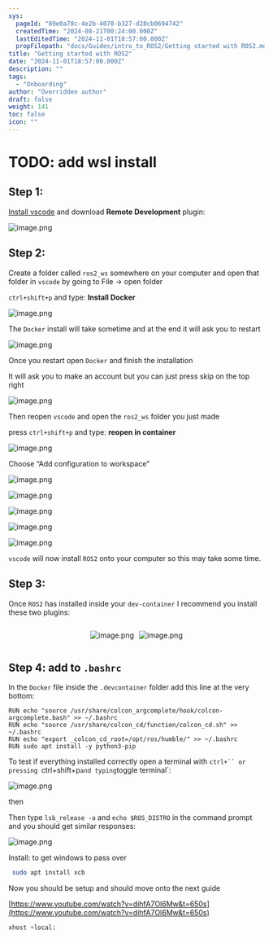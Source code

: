 ```yaml
---
sys:
  pageId: "89e0a78c-4e2b-4070-b327-d28cb0694742"
  createdTime: "2024-08-21T00:24:00.000Z"
  lastEditedTime: "2024-11-01T18:57:00.000Z"
  propFilepath: "docs/Guides/intro_to_ROS2/Getting started with ROS2.md"
title: "Getting started with ROS2"
date: "2024-11-01T18:57:00.000Z"
description: ""
tags:
  - "Onboarding"
author: "Overridden author"
draft: false
weight: 141
toc: false
icon: ""
---
```


# TODO: add wsl install

## Step 1:

[Install vscode](https://code.visualstudio.com/download) and download **Remote Development** plugin:

![image.png](https://prod-files-secure.s3.us-west-2.amazonaws.com/d518164a-d88e-44d1-a4ee-3adb3bd8bce0/efb52993-1881-4a40-b95e-6f020334f022/image.png?X-Amz-Algorithm=AWS4-HMAC-SHA256&X-Amz-Content-Sha256=UNSIGNED-PAYLOAD&X-Amz-Credential=ASIAZI2LB4663H3M6KX2%2F20250427%2Fus-west-2%2Fs3%2Faws4_request&X-Amz-Date=20250427T140520Z&X-Amz-Expires=3600&X-Amz-Security-Token=IQoJb3JpZ2luX2VjEMP%2F%2F%2F%2F%2F%2F%2F%2F%2F%2FwEaCXVzLXdlc3QtMiJGMEQCIEpVwsuZrGXr9eSjbgk7Xtj3aElir64hcjjOFOZVvWpqAiBe%2Bf1RMidEJ7Kon4ieiavMvlDq2CoMaBswSkfzy8HmMir%2FAwhbEAAaDDYzNzQyMzE4MzgwNSIMGX1j0%2FRldW67JRL1KtwD%2FLCqgD0I%2BFNYNyriD6kNuAkPJ9UGCJNsbUGxdmO8SpfuzeIUgW7FZjM%2FIAq6sJLmgRDqKeiIcUHVuTyCL4qdDHWL0lW8veTmgDlitQy%2F3w8E9ziq4vRnYaStuXMgOamQB4R3AyufXVO7r9z6zpPzVpXajuQaeCaNFBNetwNwRyJhbNs9%2BmFVhlb4NZdkHy2Szb4qGA1UuSxB%2FIib18zBzJDEyMkosKbvrqoD006TT6yPUnMX90hbolsWS1fjLszM4xYPM%2Fp6c36YBtYCjXEANl1EQA6tZZjqw%2FeTKjeoDVsVlqQVmmvbnN%2BAMmlbUeN0qgIuRXb%2BqBh1q1Q5rEL7r3OAv%2FhiDag6YxNyPKtMIT9pql2ubkx%2FPov4RWUc%2FlaFOaQoYPt5CL2gnUDFrNWNFHVG63r2mWQNKM%2BhO2g1RHbndWNZ164Zqgyvzl4o6X4PujPHfeXpiE7TOlhCJnK9RtOaAi9n110ml2faFgMgAwE1EUrZlexRhA27lSMEaxpcGm4HO%2FQrzaU5obK%2Fxv%2BNX%2BjWsItk0zMzAXvdxouVcNSsvJsHRKsvOlnlgVcbW7bQosFi2641c4cSjjlFCwPRUxGkJVRDl3i03uCcrW6rf%2FmiAhNy1SZ3SwYuh8UwiYy4wAY6pgHBXCNuweFTP%2Br5gmIm3%2FYYuSfuFVVKh1JP5Y%2FXIw%2FtIhSp9mC1wC8KzBvw4bsYgQRcBkyF%2FkyKiw%2BGaNq631LgSlBfrkCI%2FWsAbR6ja%2BpCiiiMxu%2FMEE9BtNg8CQ43xCL6OAeUu8TyTZodhq1NokK3egaRDTcEDCq%2BIeXhL%2F1tSXoUNKnMfAGRjoWCNL%2B8xecy3XTn5MMNaTLRapn6NTVZwI%2B1FalR&X-Amz-Signature=a4127294e4195e7d450816da98bba9bdea11e624aa77c2a9f9772b2881093f99&X-Amz-SignedHeaders=host&x-id=GetObject)

## Step 2:

Create a folder called `ros2_ws` somewhere on your computer and open that folder in `vscode` by going to File → open folder 

`ctrl+shift+p` and type: **Install Docker**

![image.png](https://prod-files-secure.s3.us-west-2.amazonaws.com/d518164a-d88e-44d1-a4ee-3adb3bd8bce0/2269dc0e-1cd5-47ff-bceb-c04ad9b2eab0/image.png?X-Amz-Algorithm=AWS4-HMAC-SHA256&X-Amz-Content-Sha256=UNSIGNED-PAYLOAD&X-Amz-Credential=ASIAZI2LB4663H3M6KX2%2F20250427%2Fus-west-2%2Fs3%2Faws4_request&X-Amz-Date=20250427T140520Z&X-Amz-Expires=3600&X-Amz-Security-Token=IQoJb3JpZ2luX2VjEMP%2F%2F%2F%2F%2F%2F%2F%2F%2F%2FwEaCXVzLXdlc3QtMiJGMEQCIEpVwsuZrGXr9eSjbgk7Xtj3aElir64hcjjOFOZVvWpqAiBe%2Bf1RMidEJ7Kon4ieiavMvlDq2CoMaBswSkfzy8HmMir%2FAwhbEAAaDDYzNzQyMzE4MzgwNSIMGX1j0%2FRldW67JRL1KtwD%2FLCqgD0I%2BFNYNyriD6kNuAkPJ9UGCJNsbUGxdmO8SpfuzeIUgW7FZjM%2FIAq6sJLmgRDqKeiIcUHVuTyCL4qdDHWL0lW8veTmgDlitQy%2F3w8E9ziq4vRnYaStuXMgOamQB4R3AyufXVO7r9z6zpPzVpXajuQaeCaNFBNetwNwRyJhbNs9%2BmFVhlb4NZdkHy2Szb4qGA1UuSxB%2FIib18zBzJDEyMkosKbvrqoD006TT6yPUnMX90hbolsWS1fjLszM4xYPM%2Fp6c36YBtYCjXEANl1EQA6tZZjqw%2FeTKjeoDVsVlqQVmmvbnN%2BAMmlbUeN0qgIuRXb%2BqBh1q1Q5rEL7r3OAv%2FhiDag6YxNyPKtMIT9pql2ubkx%2FPov4RWUc%2FlaFOaQoYPt5CL2gnUDFrNWNFHVG63r2mWQNKM%2BhO2g1RHbndWNZ164Zqgyvzl4o6X4PujPHfeXpiE7TOlhCJnK9RtOaAi9n110ml2faFgMgAwE1EUrZlexRhA27lSMEaxpcGm4HO%2FQrzaU5obK%2Fxv%2BNX%2BjWsItk0zMzAXvdxouVcNSsvJsHRKsvOlnlgVcbW7bQosFi2641c4cSjjlFCwPRUxGkJVRDl3i03uCcrW6rf%2FmiAhNy1SZ3SwYuh8UwiYy4wAY6pgHBXCNuweFTP%2Br5gmIm3%2FYYuSfuFVVKh1JP5Y%2FXIw%2FtIhSp9mC1wC8KzBvw4bsYgQRcBkyF%2FkyKiw%2BGaNq631LgSlBfrkCI%2FWsAbR6ja%2BpCiiiMxu%2FMEE9BtNg8CQ43xCL6OAeUu8TyTZodhq1NokK3egaRDTcEDCq%2BIeXhL%2F1tSXoUNKnMfAGRjoWCNL%2B8xecy3XTn5MMNaTLRapn6NTVZwI%2B1FalR&X-Amz-Signature=8e0885a9361f3829be4a909ae3e1a865c45b53af7395787a206b061c8837c3de&X-Amz-SignedHeaders=host&x-id=GetObject)

The `Docker` install will take sometime and at the end it will ask you to restart

![image.png](https://prod-files-secure.s3.us-west-2.amazonaws.com/d518164a-d88e-44d1-a4ee-3adb3bd8bce0/ed233f78-be33-4b1f-b89c-9c346c0e961e/image.png?X-Amz-Algorithm=AWS4-HMAC-SHA256&X-Amz-Content-Sha256=UNSIGNED-PAYLOAD&X-Amz-Credential=ASIAZI2LB4663H3M6KX2%2F20250427%2Fus-west-2%2Fs3%2Faws4_request&X-Amz-Date=20250427T140520Z&X-Amz-Expires=3600&X-Amz-Security-Token=IQoJb3JpZ2luX2VjEMP%2F%2F%2F%2F%2F%2F%2F%2F%2F%2FwEaCXVzLXdlc3QtMiJGMEQCIEpVwsuZrGXr9eSjbgk7Xtj3aElir64hcjjOFOZVvWpqAiBe%2Bf1RMidEJ7Kon4ieiavMvlDq2CoMaBswSkfzy8HmMir%2FAwhbEAAaDDYzNzQyMzE4MzgwNSIMGX1j0%2FRldW67JRL1KtwD%2FLCqgD0I%2BFNYNyriD6kNuAkPJ9UGCJNsbUGxdmO8SpfuzeIUgW7FZjM%2FIAq6sJLmgRDqKeiIcUHVuTyCL4qdDHWL0lW8veTmgDlitQy%2F3w8E9ziq4vRnYaStuXMgOamQB4R3AyufXVO7r9z6zpPzVpXajuQaeCaNFBNetwNwRyJhbNs9%2BmFVhlb4NZdkHy2Szb4qGA1UuSxB%2FIib18zBzJDEyMkosKbvrqoD006TT6yPUnMX90hbolsWS1fjLszM4xYPM%2Fp6c36YBtYCjXEANl1EQA6tZZjqw%2FeTKjeoDVsVlqQVmmvbnN%2BAMmlbUeN0qgIuRXb%2BqBh1q1Q5rEL7r3OAv%2FhiDag6YxNyPKtMIT9pql2ubkx%2FPov4RWUc%2FlaFOaQoYPt5CL2gnUDFrNWNFHVG63r2mWQNKM%2BhO2g1RHbndWNZ164Zqgyvzl4o6X4PujPHfeXpiE7TOlhCJnK9RtOaAi9n110ml2faFgMgAwE1EUrZlexRhA27lSMEaxpcGm4HO%2FQrzaU5obK%2Fxv%2BNX%2BjWsItk0zMzAXvdxouVcNSsvJsHRKsvOlnlgVcbW7bQosFi2641c4cSjjlFCwPRUxGkJVRDl3i03uCcrW6rf%2FmiAhNy1SZ3SwYuh8UwiYy4wAY6pgHBXCNuweFTP%2Br5gmIm3%2FYYuSfuFVVKh1JP5Y%2FXIw%2FtIhSp9mC1wC8KzBvw4bsYgQRcBkyF%2FkyKiw%2BGaNq631LgSlBfrkCI%2FWsAbR6ja%2BpCiiiMxu%2FMEE9BtNg8CQ43xCL6OAeUu8TyTZodhq1NokK3egaRDTcEDCq%2BIeXhL%2F1tSXoUNKnMfAGRjoWCNL%2B8xecy3XTn5MMNaTLRapn6NTVZwI%2B1FalR&X-Amz-Signature=edf28a5b395373c3051fc25b769d70deaaa184447303a7e96f75bbe202e32582&X-Amz-SignedHeaders=host&x-id=GetObject)

Once you restart open `Docker` and finish the installation

It will ask you to make an account but you can just press skip on the top right

![image.png](https://prod-files-secure.s3.us-west-2.amazonaws.com/d518164a-d88e-44d1-a4ee-3adb3bd8bce0/21010ad9-1659-4fd9-9f59-9932a09b2a3d/image.png?X-Amz-Algorithm=AWS4-HMAC-SHA256&X-Amz-Content-Sha256=UNSIGNED-PAYLOAD&X-Amz-Credential=ASIAZI2LB4663H3M6KX2%2F20250427%2Fus-west-2%2Fs3%2Faws4_request&X-Amz-Date=20250427T140520Z&X-Amz-Expires=3600&X-Amz-Security-Token=IQoJb3JpZ2luX2VjEMP%2F%2F%2F%2F%2F%2F%2F%2F%2F%2FwEaCXVzLXdlc3QtMiJGMEQCIEpVwsuZrGXr9eSjbgk7Xtj3aElir64hcjjOFOZVvWpqAiBe%2Bf1RMidEJ7Kon4ieiavMvlDq2CoMaBswSkfzy8HmMir%2FAwhbEAAaDDYzNzQyMzE4MzgwNSIMGX1j0%2FRldW67JRL1KtwD%2FLCqgD0I%2BFNYNyriD6kNuAkPJ9UGCJNsbUGxdmO8SpfuzeIUgW7FZjM%2FIAq6sJLmgRDqKeiIcUHVuTyCL4qdDHWL0lW8veTmgDlitQy%2F3w8E9ziq4vRnYaStuXMgOamQB4R3AyufXVO7r9z6zpPzVpXajuQaeCaNFBNetwNwRyJhbNs9%2BmFVhlb4NZdkHy2Szb4qGA1UuSxB%2FIib18zBzJDEyMkosKbvrqoD006TT6yPUnMX90hbolsWS1fjLszM4xYPM%2Fp6c36YBtYCjXEANl1EQA6tZZjqw%2FeTKjeoDVsVlqQVmmvbnN%2BAMmlbUeN0qgIuRXb%2BqBh1q1Q5rEL7r3OAv%2FhiDag6YxNyPKtMIT9pql2ubkx%2FPov4RWUc%2FlaFOaQoYPt5CL2gnUDFrNWNFHVG63r2mWQNKM%2BhO2g1RHbndWNZ164Zqgyvzl4o6X4PujPHfeXpiE7TOlhCJnK9RtOaAi9n110ml2faFgMgAwE1EUrZlexRhA27lSMEaxpcGm4HO%2FQrzaU5obK%2Fxv%2BNX%2BjWsItk0zMzAXvdxouVcNSsvJsHRKsvOlnlgVcbW7bQosFi2641c4cSjjlFCwPRUxGkJVRDl3i03uCcrW6rf%2FmiAhNy1SZ3SwYuh8UwiYy4wAY6pgHBXCNuweFTP%2Br5gmIm3%2FYYuSfuFVVKh1JP5Y%2FXIw%2FtIhSp9mC1wC8KzBvw4bsYgQRcBkyF%2FkyKiw%2BGaNq631LgSlBfrkCI%2FWsAbR6ja%2BpCiiiMxu%2FMEE9BtNg8CQ43xCL6OAeUu8TyTZodhq1NokK3egaRDTcEDCq%2BIeXhL%2F1tSXoUNKnMfAGRjoWCNL%2B8xecy3XTn5MMNaTLRapn6NTVZwI%2B1FalR&X-Amz-Signature=5c3228423bfb1de9e843babccda4519e43b301edabc828e1132cc5d23efd4445&X-Amz-SignedHeaders=host&x-id=GetObject)

Then reopen `vscode` and open the `ros2_ws` folder you just made

press `ctrl+shift+p` and type: **reopen in container**

![image.png](https://prod-files-secure.s3.us-west-2.amazonaws.com/d518164a-d88e-44d1-a4ee-3adb3bd8bce0/4e93b8c2-41ad-488c-8095-c74205196118/image.png?X-Amz-Algorithm=AWS4-HMAC-SHA256&X-Amz-Content-Sha256=UNSIGNED-PAYLOAD&X-Amz-Credential=ASIAZI2LB4663H3M6KX2%2F20250427%2Fus-west-2%2Fs3%2Faws4_request&X-Amz-Date=20250427T140520Z&X-Amz-Expires=3600&X-Amz-Security-Token=IQoJb3JpZ2luX2VjEMP%2F%2F%2F%2F%2F%2F%2F%2F%2F%2FwEaCXVzLXdlc3QtMiJGMEQCIEpVwsuZrGXr9eSjbgk7Xtj3aElir64hcjjOFOZVvWpqAiBe%2Bf1RMidEJ7Kon4ieiavMvlDq2CoMaBswSkfzy8HmMir%2FAwhbEAAaDDYzNzQyMzE4MzgwNSIMGX1j0%2FRldW67JRL1KtwD%2FLCqgD0I%2BFNYNyriD6kNuAkPJ9UGCJNsbUGxdmO8SpfuzeIUgW7FZjM%2FIAq6sJLmgRDqKeiIcUHVuTyCL4qdDHWL0lW8veTmgDlitQy%2F3w8E9ziq4vRnYaStuXMgOamQB4R3AyufXVO7r9z6zpPzVpXajuQaeCaNFBNetwNwRyJhbNs9%2BmFVhlb4NZdkHy2Szb4qGA1UuSxB%2FIib18zBzJDEyMkosKbvrqoD006TT6yPUnMX90hbolsWS1fjLszM4xYPM%2Fp6c36YBtYCjXEANl1EQA6tZZjqw%2FeTKjeoDVsVlqQVmmvbnN%2BAMmlbUeN0qgIuRXb%2BqBh1q1Q5rEL7r3OAv%2FhiDag6YxNyPKtMIT9pql2ubkx%2FPov4RWUc%2FlaFOaQoYPt5CL2gnUDFrNWNFHVG63r2mWQNKM%2BhO2g1RHbndWNZ164Zqgyvzl4o6X4PujPHfeXpiE7TOlhCJnK9RtOaAi9n110ml2faFgMgAwE1EUrZlexRhA27lSMEaxpcGm4HO%2FQrzaU5obK%2Fxv%2BNX%2BjWsItk0zMzAXvdxouVcNSsvJsHRKsvOlnlgVcbW7bQosFi2641c4cSjjlFCwPRUxGkJVRDl3i03uCcrW6rf%2FmiAhNy1SZ3SwYuh8UwiYy4wAY6pgHBXCNuweFTP%2Br5gmIm3%2FYYuSfuFVVKh1JP5Y%2FXIw%2FtIhSp9mC1wC8KzBvw4bsYgQRcBkyF%2FkyKiw%2BGaNq631LgSlBfrkCI%2FWsAbR6ja%2BpCiiiMxu%2FMEE9BtNg8CQ43xCL6OAeUu8TyTZodhq1NokK3egaRDTcEDCq%2BIeXhL%2F1tSXoUNKnMfAGRjoWCNL%2B8xecy3XTn5MMNaTLRapn6NTVZwI%2B1FalR&X-Amz-Signature=c59e6e0241f8cc0304fe10dc071c8c1906b3d49836229d08e6c0d044237dedf6&X-Amz-SignedHeaders=host&x-id=GetObject)

Choose “Add configuration to workspace”

![image.png](https://prod-files-secure.s3.us-west-2.amazonaws.com/d518164a-d88e-44d1-a4ee-3adb3bd8bce0/9560b282-5060-4989-ba37-97e7b2c22476/image.png?X-Amz-Algorithm=AWS4-HMAC-SHA256&X-Amz-Content-Sha256=UNSIGNED-PAYLOAD&X-Amz-Credential=ASIAZI2LB4663H3M6KX2%2F20250427%2Fus-west-2%2Fs3%2Faws4_request&X-Amz-Date=20250427T140520Z&X-Amz-Expires=3600&X-Amz-Security-Token=IQoJb3JpZ2luX2VjEMP%2F%2F%2F%2F%2F%2F%2F%2F%2F%2FwEaCXVzLXdlc3QtMiJGMEQCIEpVwsuZrGXr9eSjbgk7Xtj3aElir64hcjjOFOZVvWpqAiBe%2Bf1RMidEJ7Kon4ieiavMvlDq2CoMaBswSkfzy8HmMir%2FAwhbEAAaDDYzNzQyMzE4MzgwNSIMGX1j0%2FRldW67JRL1KtwD%2FLCqgD0I%2BFNYNyriD6kNuAkPJ9UGCJNsbUGxdmO8SpfuzeIUgW7FZjM%2FIAq6sJLmgRDqKeiIcUHVuTyCL4qdDHWL0lW8veTmgDlitQy%2F3w8E9ziq4vRnYaStuXMgOamQB4R3AyufXVO7r9z6zpPzVpXajuQaeCaNFBNetwNwRyJhbNs9%2BmFVhlb4NZdkHy2Szb4qGA1UuSxB%2FIib18zBzJDEyMkosKbvrqoD006TT6yPUnMX90hbolsWS1fjLszM4xYPM%2Fp6c36YBtYCjXEANl1EQA6tZZjqw%2FeTKjeoDVsVlqQVmmvbnN%2BAMmlbUeN0qgIuRXb%2BqBh1q1Q5rEL7r3OAv%2FhiDag6YxNyPKtMIT9pql2ubkx%2FPov4RWUc%2FlaFOaQoYPt5CL2gnUDFrNWNFHVG63r2mWQNKM%2BhO2g1RHbndWNZ164Zqgyvzl4o6X4PujPHfeXpiE7TOlhCJnK9RtOaAi9n110ml2faFgMgAwE1EUrZlexRhA27lSMEaxpcGm4HO%2FQrzaU5obK%2Fxv%2BNX%2BjWsItk0zMzAXvdxouVcNSsvJsHRKsvOlnlgVcbW7bQosFi2641c4cSjjlFCwPRUxGkJVRDl3i03uCcrW6rf%2FmiAhNy1SZ3SwYuh8UwiYy4wAY6pgHBXCNuweFTP%2Br5gmIm3%2FYYuSfuFVVKh1JP5Y%2FXIw%2FtIhSp9mC1wC8KzBvw4bsYgQRcBkyF%2FkyKiw%2BGaNq631LgSlBfrkCI%2FWsAbR6ja%2BpCiiiMxu%2FMEE9BtNg8CQ43xCL6OAeUu8TyTZodhq1NokK3egaRDTcEDCq%2BIeXhL%2F1tSXoUNKnMfAGRjoWCNL%2B8xecy3XTn5MMNaTLRapn6NTVZwI%2B1FalR&X-Amz-Signature=5125131566e49afe002a283d6a953b9d41b6e44cac67cd45eceee880560b7d24&X-Amz-SignedHeaders=host&x-id=GetObject)

![image.png](https://prod-files-secure.s3.us-west-2.amazonaws.com/d518164a-d88e-44d1-a4ee-3adb3bd8bce0/2ee63f81-886b-48e8-a553-dc6e5eac99e4/image.png?X-Amz-Algorithm=AWS4-HMAC-SHA256&X-Amz-Content-Sha256=UNSIGNED-PAYLOAD&X-Amz-Credential=ASIAZI2LB4663H3M6KX2%2F20250427%2Fus-west-2%2Fs3%2Faws4_request&X-Amz-Date=20250427T140520Z&X-Amz-Expires=3600&X-Amz-Security-Token=IQoJb3JpZ2luX2VjEMP%2F%2F%2F%2F%2F%2F%2F%2F%2F%2FwEaCXVzLXdlc3QtMiJGMEQCIEpVwsuZrGXr9eSjbgk7Xtj3aElir64hcjjOFOZVvWpqAiBe%2Bf1RMidEJ7Kon4ieiavMvlDq2CoMaBswSkfzy8HmMir%2FAwhbEAAaDDYzNzQyMzE4MzgwNSIMGX1j0%2FRldW67JRL1KtwD%2FLCqgD0I%2BFNYNyriD6kNuAkPJ9UGCJNsbUGxdmO8SpfuzeIUgW7FZjM%2FIAq6sJLmgRDqKeiIcUHVuTyCL4qdDHWL0lW8veTmgDlitQy%2F3w8E9ziq4vRnYaStuXMgOamQB4R3AyufXVO7r9z6zpPzVpXajuQaeCaNFBNetwNwRyJhbNs9%2BmFVhlb4NZdkHy2Szb4qGA1UuSxB%2FIib18zBzJDEyMkosKbvrqoD006TT6yPUnMX90hbolsWS1fjLszM4xYPM%2Fp6c36YBtYCjXEANl1EQA6tZZjqw%2FeTKjeoDVsVlqQVmmvbnN%2BAMmlbUeN0qgIuRXb%2BqBh1q1Q5rEL7r3OAv%2FhiDag6YxNyPKtMIT9pql2ubkx%2FPov4RWUc%2FlaFOaQoYPt5CL2gnUDFrNWNFHVG63r2mWQNKM%2BhO2g1RHbndWNZ164Zqgyvzl4o6X4PujPHfeXpiE7TOlhCJnK9RtOaAi9n110ml2faFgMgAwE1EUrZlexRhA27lSMEaxpcGm4HO%2FQrzaU5obK%2Fxv%2BNX%2BjWsItk0zMzAXvdxouVcNSsvJsHRKsvOlnlgVcbW7bQosFi2641c4cSjjlFCwPRUxGkJVRDl3i03uCcrW6rf%2FmiAhNy1SZ3SwYuh8UwiYy4wAY6pgHBXCNuweFTP%2Br5gmIm3%2FYYuSfuFVVKh1JP5Y%2FXIw%2FtIhSp9mC1wC8KzBvw4bsYgQRcBkyF%2FkyKiw%2BGaNq631LgSlBfrkCI%2FWsAbR6ja%2BpCiiiMxu%2FMEE9BtNg8CQ43xCL6OAeUu8TyTZodhq1NokK3egaRDTcEDCq%2BIeXhL%2F1tSXoUNKnMfAGRjoWCNL%2B8xecy3XTn5MMNaTLRapn6NTVZwI%2B1FalR&X-Amz-Signature=34f88d27ff738d50caa0bf1358a93d1708e8f23cea2f1581d5291d3632ed23a9&X-Amz-SignedHeaders=host&x-id=GetObject)

![image.png](https://prod-files-secure.s3.us-west-2.amazonaws.com/d518164a-d88e-44d1-a4ee-3adb3bd8bce0/ae1580b2-b048-407e-aed9-b584224a7a04/image.png?X-Amz-Algorithm=AWS4-HMAC-SHA256&X-Amz-Content-Sha256=UNSIGNED-PAYLOAD&X-Amz-Credential=ASIAZI2LB4663H3M6KX2%2F20250427%2Fus-west-2%2Fs3%2Faws4_request&X-Amz-Date=20250427T140520Z&X-Amz-Expires=3600&X-Amz-Security-Token=IQoJb3JpZ2luX2VjEMP%2F%2F%2F%2F%2F%2F%2F%2F%2F%2FwEaCXVzLXdlc3QtMiJGMEQCIEpVwsuZrGXr9eSjbgk7Xtj3aElir64hcjjOFOZVvWpqAiBe%2Bf1RMidEJ7Kon4ieiavMvlDq2CoMaBswSkfzy8HmMir%2FAwhbEAAaDDYzNzQyMzE4MzgwNSIMGX1j0%2FRldW67JRL1KtwD%2FLCqgD0I%2BFNYNyriD6kNuAkPJ9UGCJNsbUGxdmO8SpfuzeIUgW7FZjM%2FIAq6sJLmgRDqKeiIcUHVuTyCL4qdDHWL0lW8veTmgDlitQy%2F3w8E9ziq4vRnYaStuXMgOamQB4R3AyufXVO7r9z6zpPzVpXajuQaeCaNFBNetwNwRyJhbNs9%2BmFVhlb4NZdkHy2Szb4qGA1UuSxB%2FIib18zBzJDEyMkosKbvrqoD006TT6yPUnMX90hbolsWS1fjLszM4xYPM%2Fp6c36YBtYCjXEANl1EQA6tZZjqw%2FeTKjeoDVsVlqQVmmvbnN%2BAMmlbUeN0qgIuRXb%2BqBh1q1Q5rEL7r3OAv%2FhiDag6YxNyPKtMIT9pql2ubkx%2FPov4RWUc%2FlaFOaQoYPt5CL2gnUDFrNWNFHVG63r2mWQNKM%2BhO2g1RHbndWNZ164Zqgyvzl4o6X4PujPHfeXpiE7TOlhCJnK9RtOaAi9n110ml2faFgMgAwE1EUrZlexRhA27lSMEaxpcGm4HO%2FQrzaU5obK%2Fxv%2BNX%2BjWsItk0zMzAXvdxouVcNSsvJsHRKsvOlnlgVcbW7bQosFi2641c4cSjjlFCwPRUxGkJVRDl3i03uCcrW6rf%2FmiAhNy1SZ3SwYuh8UwiYy4wAY6pgHBXCNuweFTP%2Br5gmIm3%2FYYuSfuFVVKh1JP5Y%2FXIw%2FtIhSp9mC1wC8KzBvw4bsYgQRcBkyF%2FkyKiw%2BGaNq631LgSlBfrkCI%2FWsAbR6ja%2BpCiiiMxu%2FMEE9BtNg8CQ43xCL6OAeUu8TyTZodhq1NokK3egaRDTcEDCq%2BIeXhL%2F1tSXoUNKnMfAGRjoWCNL%2B8xecy3XTn5MMNaTLRapn6NTVZwI%2B1FalR&X-Amz-Signature=215481172bf5cf7f193e592b698b70866f058ba07cece8fe662f76bca30c1e57&X-Amz-SignedHeaders=host&x-id=GetObject)

![image.png](https://prod-files-secure.s3.us-west-2.amazonaws.com/d518164a-d88e-44d1-a4ee-3adb3bd8bce0/53255b28-f75e-430f-b9e3-c0ac8577e42b/image.png?X-Amz-Algorithm=AWS4-HMAC-SHA256&X-Amz-Content-Sha256=UNSIGNED-PAYLOAD&X-Amz-Credential=ASIAZI2LB4663H3M6KX2%2F20250427%2Fus-west-2%2Fs3%2Faws4_request&X-Amz-Date=20250427T140520Z&X-Amz-Expires=3600&X-Amz-Security-Token=IQoJb3JpZ2luX2VjEMP%2F%2F%2F%2F%2F%2F%2F%2F%2F%2FwEaCXVzLXdlc3QtMiJGMEQCIEpVwsuZrGXr9eSjbgk7Xtj3aElir64hcjjOFOZVvWpqAiBe%2Bf1RMidEJ7Kon4ieiavMvlDq2CoMaBswSkfzy8HmMir%2FAwhbEAAaDDYzNzQyMzE4MzgwNSIMGX1j0%2FRldW67JRL1KtwD%2FLCqgD0I%2BFNYNyriD6kNuAkPJ9UGCJNsbUGxdmO8SpfuzeIUgW7FZjM%2FIAq6sJLmgRDqKeiIcUHVuTyCL4qdDHWL0lW8veTmgDlitQy%2F3w8E9ziq4vRnYaStuXMgOamQB4R3AyufXVO7r9z6zpPzVpXajuQaeCaNFBNetwNwRyJhbNs9%2BmFVhlb4NZdkHy2Szb4qGA1UuSxB%2FIib18zBzJDEyMkosKbvrqoD006TT6yPUnMX90hbolsWS1fjLszM4xYPM%2Fp6c36YBtYCjXEANl1EQA6tZZjqw%2FeTKjeoDVsVlqQVmmvbnN%2BAMmlbUeN0qgIuRXb%2BqBh1q1Q5rEL7r3OAv%2FhiDag6YxNyPKtMIT9pql2ubkx%2FPov4RWUc%2FlaFOaQoYPt5CL2gnUDFrNWNFHVG63r2mWQNKM%2BhO2g1RHbndWNZ164Zqgyvzl4o6X4PujPHfeXpiE7TOlhCJnK9RtOaAi9n110ml2faFgMgAwE1EUrZlexRhA27lSMEaxpcGm4HO%2FQrzaU5obK%2Fxv%2BNX%2BjWsItk0zMzAXvdxouVcNSsvJsHRKsvOlnlgVcbW7bQosFi2641c4cSjjlFCwPRUxGkJVRDl3i03uCcrW6rf%2FmiAhNy1SZ3SwYuh8UwiYy4wAY6pgHBXCNuweFTP%2Br5gmIm3%2FYYuSfuFVVKh1JP5Y%2FXIw%2FtIhSp9mC1wC8KzBvw4bsYgQRcBkyF%2FkyKiw%2BGaNq631LgSlBfrkCI%2FWsAbR6ja%2BpCiiiMxu%2FMEE9BtNg8CQ43xCL6OAeUu8TyTZodhq1NokK3egaRDTcEDCq%2BIeXhL%2F1tSXoUNKnMfAGRjoWCNL%2B8xecy3XTn5MMNaTLRapn6NTVZwI%2B1FalR&X-Amz-Signature=92f7fd89ba05dfbd43fb067c15c540b6c09b889640d2a61482b34fc8365719d8&X-Amz-SignedHeaders=host&x-id=GetObject)

![image.png](https://prod-files-secure.s3.us-west-2.amazonaws.com/d518164a-d88e-44d1-a4ee-3adb3bd8bce0/7c562767-5af9-4ffb-97d1-327bcdf4ee00/image.png?X-Amz-Algorithm=AWS4-HMAC-SHA256&X-Amz-Content-Sha256=UNSIGNED-PAYLOAD&X-Amz-Credential=ASIAZI2LB4663H3M6KX2%2F20250427%2Fus-west-2%2Fs3%2Faws4_request&X-Amz-Date=20250427T140520Z&X-Amz-Expires=3600&X-Amz-Security-Token=IQoJb3JpZ2luX2VjEMP%2F%2F%2F%2F%2F%2F%2F%2F%2F%2FwEaCXVzLXdlc3QtMiJGMEQCIEpVwsuZrGXr9eSjbgk7Xtj3aElir64hcjjOFOZVvWpqAiBe%2Bf1RMidEJ7Kon4ieiavMvlDq2CoMaBswSkfzy8HmMir%2FAwhbEAAaDDYzNzQyMzE4MzgwNSIMGX1j0%2FRldW67JRL1KtwD%2FLCqgD0I%2BFNYNyriD6kNuAkPJ9UGCJNsbUGxdmO8SpfuzeIUgW7FZjM%2FIAq6sJLmgRDqKeiIcUHVuTyCL4qdDHWL0lW8veTmgDlitQy%2F3w8E9ziq4vRnYaStuXMgOamQB4R3AyufXVO7r9z6zpPzVpXajuQaeCaNFBNetwNwRyJhbNs9%2BmFVhlb4NZdkHy2Szb4qGA1UuSxB%2FIib18zBzJDEyMkosKbvrqoD006TT6yPUnMX90hbolsWS1fjLszM4xYPM%2Fp6c36YBtYCjXEANl1EQA6tZZjqw%2FeTKjeoDVsVlqQVmmvbnN%2BAMmlbUeN0qgIuRXb%2BqBh1q1Q5rEL7r3OAv%2FhiDag6YxNyPKtMIT9pql2ubkx%2FPov4RWUc%2FlaFOaQoYPt5CL2gnUDFrNWNFHVG63r2mWQNKM%2BhO2g1RHbndWNZ164Zqgyvzl4o6X4PujPHfeXpiE7TOlhCJnK9RtOaAi9n110ml2faFgMgAwE1EUrZlexRhA27lSMEaxpcGm4HO%2FQrzaU5obK%2Fxv%2BNX%2BjWsItk0zMzAXvdxouVcNSsvJsHRKsvOlnlgVcbW7bQosFi2641c4cSjjlFCwPRUxGkJVRDl3i03uCcrW6rf%2FmiAhNy1SZ3SwYuh8UwiYy4wAY6pgHBXCNuweFTP%2Br5gmIm3%2FYYuSfuFVVKh1JP5Y%2FXIw%2FtIhSp9mC1wC8KzBvw4bsYgQRcBkyF%2FkyKiw%2BGaNq631LgSlBfrkCI%2FWsAbR6ja%2BpCiiiMxu%2FMEE9BtNg8CQ43xCL6OAeUu8TyTZodhq1NokK3egaRDTcEDCq%2BIeXhL%2F1tSXoUNKnMfAGRjoWCNL%2B8xecy3XTn5MMNaTLRapn6NTVZwI%2B1FalR&X-Amz-Signature=9ef5283800d362fd5ace1d83169e92da9694674d7bccc3476d4a1862dae5b4f8&X-Amz-SignedHeaders=host&x-id=GetObject)

`vscode` will now install `ROS2` onto your computer so this may take some time.

## Step 3:

Once `ROS2` has installed inside your `dev-container` I recommend you install these two plugins:

<div style="display: flex;flex-direction: row; column-gap:10px; max-width: 630px;justify-content: center;">
<div>

![image.png](https://prod-files-secure.s3.us-west-2.amazonaws.com/d518164a-d88e-44d1-a4ee-3adb3bd8bce0/3fc3d550-5a54-4ba1-ba6b-faa01cdb7369/image.png?X-Amz-Algorithm=AWS4-HMAC-SHA256&X-Amz-Content-Sha256=UNSIGNED-PAYLOAD&X-Amz-Credential=ASIAZI2LB46646HQRQQP%2F20250427%2Fus-west-2%2Fs3%2Faws4_request&X-Amz-Date=20250427T140528Z&X-Amz-Expires=3600&X-Amz-Security-Token=IQoJb3JpZ2luX2VjEMP%2F%2F%2F%2F%2F%2F%2F%2F%2F%2FwEaCXVzLXdlc3QtMiJIMEYCIQDfcP8t3qSOfk1XXPTrbb%2FWyoaLmMMVMPjbAnGyuwYExAIhAOpmEUNH2p1zLBbu%2Fy3odjKZyI%2BUeCoS0%2Bh6L4alpbvjKv8DCFsQABoMNjM3NDIzMTgzODA1IgyRwyrL%2BX8yUjFp9Mkq3AM1N%2Fn%2F22ri75abKQ9%2FYPOkWB%2B%2Bs4F5mdGRK6840Ia9heRO5SoiRY6DnAGUAZ%2FS2J60FGH7a6Pr6hpdHtReHoM0dFnOqegapVl%2B9GxhMpjh%2BSB8sac3VqbEaU9h%2Bv%2FRBwwGoehYlVbtP9FAbUGX%2BEwPDDCZHUqc0tADQUy7ZwKrITW%2Be6miQGtEmY4qDvwUZC%2BgnL3lFvL%2FDxM5aNq72tB9B0%2FzPGKwGUEecmSXPARk9KjHchSyUbRpSUEvVXCfx5Y97V1sVYNOlIy3%2BixM%2FTollyf4Gcy9zmKQ5dT4NaaUC6py0aNlv4g3Djs51VgyC8nV%2BqucNAfHlSqqzy9K82epTqNdlMmc40fd9rusmiAUuU3ogefk%2B8nniouQ%2F0WrvSYCwp2aJnZFWeA7i3zJrv7w%2Bqo4pP%2Fa07FhuZ91YJIEr4u9C9x8WTtkuIlOQa4Y2SQwdm4VPnSnmxSKIPgWL%2Fv%2FvkAu%2BHpscYx3dWkqjV9Sn5lSMayTP4xyupFLd11Njd88zQHIHaEgbGFRBilcsEX21bvwUBCpF3aBIj22UKJ4A%2BMDv5Habj3FNmIJ1LbRNvxZgAw1kWgiKDk8u9grd6Euv92GLvyLtcy8dBWAIlN1g5wKJX8vVlEY497yHDC%2FjLjABjqkAV4MUIEIX9sagZpvl48UO%2FsA%2FH3NRQ5xdw1BwqPGWvnpwMJ1oXVTRJ4rxjSsa79nceySnoQlpvO4CQm2nAqIVByqL4QoUypMB7S5ZXtuGASTC1jzw%2FzeCNIw1laCmdxcxum8d37VWids1eSFvmnn%2FAU4yPpMHIakn8AUHsT9hSZTFStZIyVTETujcXnGA58DQjYZx1EcDsxkd4dnMjHBSuFNLyE%2B&X-Amz-Signature=2c2f96ba4278e3a6a2b17f1a95dd84a4959daa27b7782b2fcf4246dc201d4abc&X-Amz-SignedHeaders=host&x-id=GetObject)

</div>
<div>

![image.png](https://prod-files-secure.s3.us-west-2.amazonaws.com/d518164a-d88e-44d1-a4ee-3adb3bd8bce0/d994cc66-13c2-4093-a5a3-f84cf4601a82/image.png?X-Amz-Algorithm=AWS4-HMAC-SHA256&X-Amz-Content-Sha256=UNSIGNED-PAYLOAD&X-Amz-Credential=ASIAZI2LB466SW6IHKD6%2F20250427%2Fus-west-2%2Fs3%2Faws4_request&X-Amz-Date=20250427T140528Z&X-Amz-Expires=3600&X-Amz-Security-Token=IQoJb3JpZ2luX2VjEMP%2F%2F%2F%2F%2F%2F%2F%2F%2F%2FwEaCXVzLXdlc3QtMiJHMEUCIHZAtiig4DDCojn99p431DD4kKr2pfBH8%2BvmY7be7wFMAiEAvrps5OTd8Sen1lmcpOEiav1IE%2BFXrRepzx5mOrh%2BAEEq%2FwMIXBAAGgw2Mzc0MjMxODM4MDUiDDuZACmkJEfJ0SWz6SrcAyZ1Qm4H%2BH12FzMgCnxrypkDUAxegLN4ytaM1MwGDtaAbQ4daWyIeE5Tug%2BYykg3bSbVSaWNNcFjG1Zk6Vg2vyF%2FsVTrv%2FA8%2Fsm6UfILyRGEt8tPltG3RYECOFS2Xyydm3Y1Jii%2BPI4F5Oho2P6R7oQVOBJl0NI%2BoW%2FVqu21cQBut1ni%2BQ4O6HHyEkz%2FLAnVaHWsMRrOnD8eNIHYbAjakAkjAqLMq9yzq5N8wi4BAhLncDiiSmPF9LRDkFr%2BpEt7qldTcnh%2FgK4Qa%2Fl5wOPPjYXTt%2BI25ButAz%2FcTMMZp7BdALT8bQSTifQHh%2FtbxIvFmkcsomNX3h%2F6RTbFN0CqIE%2FAbJAORjvu3uVcR4%2Ba33ssJohxrGCQ8VYonFMo8f%2BT9e2GkoAsucY%2FNOlsbO7u%2FtowsuzzcAa3JGpz%2FwmSmtXfuq1UB6BsCziK%2B93CF2cpM8BvCx5rpDRvms8KIBLatV9Aew2OsjR2AP4e5fXOX3Ti%2FV60oUXvaUvA7Vda2%2FyEqdCugn58TtOecEzfT3Czpm1TLVjFs3L9y1KkmPOA0pyzGWTKW9a1ltNwR13gdCv0KrY9E5EKxJiaiFXHZlZCk2D39LfC5hjhFk65V%2Fwx%2BbRZ%2BlCtgwJi1zdVxPcVMJuMuMAGOqUBf9Wg%2BCUVqfvnzCwy34C%2FBsstd02BkWciR%2BSEH9P6drt0tXW67JmFfD%2Fn%2Fg5mkN81bVbqIPkYc3yFmZYF9N%2Fd4Vd8yCDmQsHFv0tUakVOKsDi11RsHgc4OyWkxePih7HVH9oNwmmv%2F8ZwjhTbUhGQBHov8P3Urivncins4%2BSbMT4BlhX6qZBzJwKUqJ8ttCYl%2By46zm0kfGnhscSnbvmEvbv7sRHx&X-Amz-Signature=ee2d8c0e016068bfbb4de51662d0e20e353e7f6619a75dc374d06f1aa26586ab&X-Amz-SignedHeaders=host&x-id=GetObject)

</div>
</div>

## Step 4: add to `.bashrc`

In the `Docker` file inside the `.devcontainer` folder add this line at the very bottom: 

```docker
RUN echo "source /usr/share/colcon_argcomplete/hook/colcon-argcomplete.bash" >> ~/.bashrc
RUN echo "source /usr/share/colcon_cd/function/colcon_cd.sh" >> ~/.bashrc
RUN echo "export _colcon_cd_root=/opt/ros/humble/" >> ~/.bashrc
RUN sudo apt install -y python3-pip 
```

To test if everything installed correctly open a terminal with `ctrl+`` or pressing `ctrl+shift+p` and typing `toggle terminal`:

![image.png](https://prod-files-secure.s3.us-west-2.amazonaws.com/d518164a-d88e-44d1-a4ee-3adb3bd8bce0/6a4943d8-b04e-4c02-9a58-775f3384d1a5/image.png?X-Amz-Algorithm=AWS4-HMAC-SHA256&X-Amz-Content-Sha256=UNSIGNED-PAYLOAD&X-Amz-Credential=ASIAZI2LB4663H3M6KX2%2F20250427%2Fus-west-2%2Fs3%2Faws4_request&X-Amz-Date=20250427T140520Z&X-Amz-Expires=3600&X-Amz-Security-Token=IQoJb3JpZ2luX2VjEMP%2F%2F%2F%2F%2F%2F%2F%2F%2F%2FwEaCXVzLXdlc3QtMiJGMEQCIEpVwsuZrGXr9eSjbgk7Xtj3aElir64hcjjOFOZVvWpqAiBe%2Bf1RMidEJ7Kon4ieiavMvlDq2CoMaBswSkfzy8HmMir%2FAwhbEAAaDDYzNzQyMzE4MzgwNSIMGX1j0%2FRldW67JRL1KtwD%2FLCqgD0I%2BFNYNyriD6kNuAkPJ9UGCJNsbUGxdmO8SpfuzeIUgW7FZjM%2FIAq6sJLmgRDqKeiIcUHVuTyCL4qdDHWL0lW8veTmgDlitQy%2F3w8E9ziq4vRnYaStuXMgOamQB4R3AyufXVO7r9z6zpPzVpXajuQaeCaNFBNetwNwRyJhbNs9%2BmFVhlb4NZdkHy2Szb4qGA1UuSxB%2FIib18zBzJDEyMkosKbvrqoD006TT6yPUnMX90hbolsWS1fjLszM4xYPM%2Fp6c36YBtYCjXEANl1EQA6tZZjqw%2FeTKjeoDVsVlqQVmmvbnN%2BAMmlbUeN0qgIuRXb%2BqBh1q1Q5rEL7r3OAv%2FhiDag6YxNyPKtMIT9pql2ubkx%2FPov4RWUc%2FlaFOaQoYPt5CL2gnUDFrNWNFHVG63r2mWQNKM%2BhO2g1RHbndWNZ164Zqgyvzl4o6X4PujPHfeXpiE7TOlhCJnK9RtOaAi9n110ml2faFgMgAwE1EUrZlexRhA27lSMEaxpcGm4HO%2FQrzaU5obK%2Fxv%2BNX%2BjWsItk0zMzAXvdxouVcNSsvJsHRKsvOlnlgVcbW7bQosFi2641c4cSjjlFCwPRUxGkJVRDl3i03uCcrW6rf%2FmiAhNy1SZ3SwYuh8UwiYy4wAY6pgHBXCNuweFTP%2Br5gmIm3%2FYYuSfuFVVKh1JP5Y%2FXIw%2FtIhSp9mC1wC8KzBvw4bsYgQRcBkyF%2FkyKiw%2BGaNq631LgSlBfrkCI%2FWsAbR6ja%2BpCiiiMxu%2FMEE9BtNg8CQ43xCL6OAeUu8TyTZodhq1NokK3egaRDTcEDCq%2BIeXhL%2F1tSXoUNKnMfAGRjoWCNL%2B8xecy3XTn5MMNaTLRapn6NTVZwI%2B1FalR&X-Amz-Signature=5c951e1c0b15eff6bc4eec7ff7eb912fa47e39788d723518787c41f24a1a2e3c&X-Amz-SignedHeaders=host&x-id=GetObject)

then 

Then type `lsb_release -a` and `echo $ROS_DISTRO` in the command prompt and you should get similar responses:

![image.png](https://prod-files-secure.s3.us-west-2.amazonaws.com/d518164a-d88e-44d1-a4ee-3adb3bd8bce0/3e635dec-a805-4e85-8b9e-d000e5b71a4e/image.png?X-Amz-Algorithm=AWS4-HMAC-SHA256&X-Amz-Content-Sha256=UNSIGNED-PAYLOAD&X-Amz-Credential=ASIAZI2LB4663H3M6KX2%2F20250427%2Fus-west-2%2Fs3%2Faws4_request&X-Amz-Date=20250427T140520Z&X-Amz-Expires=3600&X-Amz-Security-Token=IQoJb3JpZ2luX2VjEMP%2F%2F%2F%2F%2F%2F%2F%2F%2F%2FwEaCXVzLXdlc3QtMiJGMEQCIEpVwsuZrGXr9eSjbgk7Xtj3aElir64hcjjOFOZVvWpqAiBe%2Bf1RMidEJ7Kon4ieiavMvlDq2CoMaBswSkfzy8HmMir%2FAwhbEAAaDDYzNzQyMzE4MzgwNSIMGX1j0%2FRldW67JRL1KtwD%2FLCqgD0I%2BFNYNyriD6kNuAkPJ9UGCJNsbUGxdmO8SpfuzeIUgW7FZjM%2FIAq6sJLmgRDqKeiIcUHVuTyCL4qdDHWL0lW8veTmgDlitQy%2F3w8E9ziq4vRnYaStuXMgOamQB4R3AyufXVO7r9z6zpPzVpXajuQaeCaNFBNetwNwRyJhbNs9%2BmFVhlb4NZdkHy2Szb4qGA1UuSxB%2FIib18zBzJDEyMkosKbvrqoD006TT6yPUnMX90hbolsWS1fjLszM4xYPM%2Fp6c36YBtYCjXEANl1EQA6tZZjqw%2FeTKjeoDVsVlqQVmmvbnN%2BAMmlbUeN0qgIuRXb%2BqBh1q1Q5rEL7r3OAv%2FhiDag6YxNyPKtMIT9pql2ubkx%2FPov4RWUc%2FlaFOaQoYPt5CL2gnUDFrNWNFHVG63r2mWQNKM%2BhO2g1RHbndWNZ164Zqgyvzl4o6X4PujPHfeXpiE7TOlhCJnK9RtOaAi9n110ml2faFgMgAwE1EUrZlexRhA27lSMEaxpcGm4HO%2FQrzaU5obK%2Fxv%2BNX%2BjWsItk0zMzAXvdxouVcNSsvJsHRKsvOlnlgVcbW7bQosFi2641c4cSjjlFCwPRUxGkJVRDl3i03uCcrW6rf%2FmiAhNy1SZ3SwYuh8UwiYy4wAY6pgHBXCNuweFTP%2Br5gmIm3%2FYYuSfuFVVKh1JP5Y%2FXIw%2FtIhSp9mC1wC8KzBvw4bsYgQRcBkyF%2FkyKiw%2BGaNq631LgSlBfrkCI%2FWsAbR6ja%2BpCiiiMxu%2FMEE9BtNg8CQ43xCL6OAeUu8TyTZodhq1NokK3egaRDTcEDCq%2BIeXhL%2F1tSXoUNKnMfAGRjoWCNL%2B8xecy3XTn5MMNaTLRapn6NTVZwI%2B1FalR&X-Amz-Signature=d620c2f455dc7e8d4fda4432f46945461347dd1be7d25a0a0c27be42f5a813d7&X-Amz-SignedHeaders=host&x-id=GetObject)

Install:  to get windows to pass over

```bash
 sudo apt install xcb
```

Now you should be setup and should move onto the next guide 

[https://www.youtube.com/watch?v=dihfA7Ol6Mw&t=650s](https://www.youtube.com/watch?v=dihfA7Ol6Mw&t=650s)

```python
xhost +local:
```
